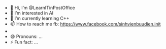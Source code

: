 - 👋 Hi, I’m @LearnITinPostOffice
- 👀 I’m interested in AI
- 🌱 I’m currently learning C++
- 📫 How to reach me fb: https://www.facebook.com/sinhvienbuudien.init
- 
- 😄 Pronouns: ...
- ⚡ Fun fact: ...

<!---
LearnITinPostOffice/LearnITinPostOffice is a ✨ special ✨ repository because its `README.md` (this file) appears on your GitHub profile.
You can click the Preview link to take a look at your changes.
--->
